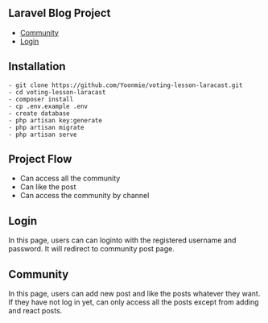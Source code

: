 ## Laravel Blog Project
- [Community](#community)
- [Login](#Login)

## Installation

```
- git clone https://github.com/Yoonmie/voting-lesson-laracast.git
- cd voting-lesson-laracast
- composer install
- cp .env.example .env
- create database
- php artisan key:generate
- php artisan migrate
- php artisan serve
```

## Project Flow 
- Can access all the community
- Can like the post
- Can access the community by channel


## Login
In this page, users can can loginto with the registered username and password. It will redirect to community post page.

## Community
In this page, users can add new post and like the posts whatever they want. If they have not log in yet, can only access all the posts except from adding and react posts.







